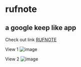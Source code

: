 # rufnote

## a google keep like app

Check out link [RUFNOTE](https://stormdotcom.github.io/rufnote/)

View 1
![image](https://user-images.githubusercontent.com/84835379/140074945-d5af08e7-f3ef-4e62-9ab5-dc3c820c314e.png)

View 2
![image](https://user-images.githubusercontent.com/84835379/140075292-f8fc7425-69ec-43ae-9bee-6deb62987f80.png)

